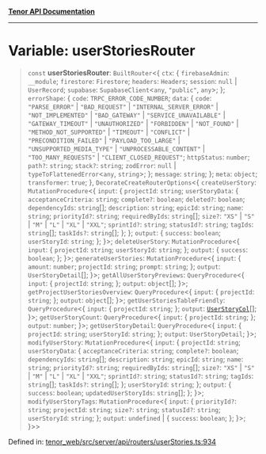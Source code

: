 [**Tenor API Documentation**](../../README.md)

***

# Variable: userStoriesRouter

> `const` **userStoriesRouter**: `BuiltRouter`\<\{ `ctx`: \{ `firebaseAdmin`: `__module`; `firestore`: `Firestore`; `headers`: `Headers`; `session`: `null` \| `UserRecord`; `supabase`: `SupabaseClient`\<`any`, `"public"`, `any`\>; \}; `errorShape`: \{ `code`: `TRPC_ERROR_CODE_NUMBER`; `data`: \{ `code`: `"PARSE_ERROR"` \| `"BAD_REQUEST"` \| `"INTERNAL_SERVER_ERROR"` \| `"NOT_IMPLEMENTED"` \| `"BAD_GATEWAY"` \| `"SERVICE_UNAVAILABLE"` \| `"GATEWAY_TIMEOUT"` \| `"UNAUTHORIZED"` \| `"FORBIDDEN"` \| `"NOT_FOUND"` \| `"METHOD_NOT_SUPPORTED"` \| `"TIMEOUT"` \| `"CONFLICT"` \| `"PRECONDITION_FAILED"` \| `"PAYLOAD_TOO_LARGE"` \| `"UNSUPPORTED_MEDIA_TYPE"` \| `"UNPROCESSABLE_CONTENT"` \| `"TOO_MANY_REQUESTS"` \| `"CLIENT_CLOSED_REQUEST"`; `httpStatus`: `number`; `path?`: `string`; `stack?`: `string`; `zodError`: `null` \| `typeToFlattenedError`\<`any`, `string`\>; \}; `message`: `string`; \}; `meta`: `object`; `transformer`: `true`; \}, `DecorateCreateRouterOptions`\<\{ `createUserStory`: `MutationProcedure`\<\{ `input`: \{ `projectId`: `string`; `userStoryData`: \{ `acceptanceCriteria`: `string`; `complete?`: `boolean`; `deleted?`: `boolean`; `dependencyIds`: `string`[]; `description`: `string`; `epicId`: `string`; `name`: `string`; `priorityId?`: `string`; `requiredByIds`: `string`[]; `size?`: `"XS"` \| `"S"` \| `"M"` \| `"L"` \| `"XL"` \| `"XXL"`; `sprintId?`: `string`; `statusId?`: `string`; `tagIds`: `string`[]; `taskIds?`: `string`[]; \}; \}; `output`: \{ `success`: `boolean`; `userStoryId`: `string`; \}; \}\>; `deleteUserStory`: `MutationProcedure`\<\{ `input`: \{ `projectId`: `string`; `userStoryId`: `string`; \}; `output`: \{ `success`: `boolean`; \}; \}\>; `generateUserStories`: `MutationProcedure`\<\{ `input`: \{ `amount`: `number`; `projectId`: `string`; `prompt`: `string`; \}; `output`: `UserStoryDetail`[]; \}\>; `getAllUserStoryPreviews`: `QueryProcedure`\<\{ `input`: \{ `projectId`: `string`; \}; `output`: `object`[]; \}\>; `getProjectUserStoriesOverview`: `QueryProcedure`\<\{ `input`: \{ `projectId`: `string`; \}; `output`: `object`[]; \}\>; `getUserStoriesTableFriendly`: `QueryProcedure`\<\{ `input`: \{ `projectId`: `string`; \}; `output`: [`UserStoryCol`](../interfaces/UserStoryCol.md)[]; \}\>; `getUserStoryCount`: `QueryProcedure`\<\{ `input`: \{ `projectId`: `string`; \}; `output`: `number`; \}\>; `getUserStoryDetail`: `QueryProcedure`\<\{ `input`: \{ `projectId`: `string`; `userStoryId`: `string`; \}; `output`: `UserStoryDetail`; \}\>; `modifyUserStory`: `MutationProcedure`\<\{ `input`: \{ `projectId`: `string`; `userStoryData`: \{ `acceptanceCriteria`: `string`; `complete?`: `boolean`; `dependencyIds`: `string`[]; `description`: `string`; `epicId`: `string`; `name`: `string`; `priorityId?`: `string`; `requiredByIds`: `string`[]; `size?`: `"XS"` \| `"S"` \| `"M"` \| `"L"` \| `"XL"` \| `"XXL"`; `sprintId?`: `string`; `statusId?`: `string`; `tagIds`: `string`[]; `taskIds?`: `string`[]; \}; `userStoryId`: `string`; \}; `output`: \{ `success`: `boolean`; `updatedUserStoryIds`: `string`[]; \}; \}\>; `modifyUserStoryTags`: `MutationProcedure`\<\{ `input`: \{ `priorityId?`: `string`; `projectId`: `string`; `size?`: `string`; `statusId?`: `string`; `userStoryId`: `string`; \}; `output`: `undefined` \| \{ `success`: `boolean`; \}; \}\>; \}\>\>

Defined in: [tenor\_web/src/server/api/routers/userStories.ts:934](https://github.com/Apantli/Tenor/blob/b33873959b5093fc3e3d66ac4f230a78a6395bbd/tenor_web/src/server/api/routers/userStories.ts#L934)

